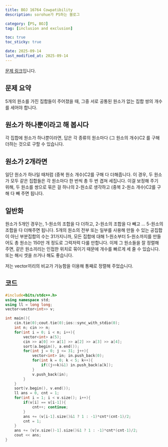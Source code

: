 ```yaml
---
title: BOJ 16764 Cowpatibility
description: sorohue가 PS하는 블로그

category: [PS, BOJ]
tag: [inclusion and exclusion]

toc: true
toc_sticky: true

date: 2025-09-14
last_modified_at: 2025-09-14
---
```


[문제 링크](https://boj.kr/16764)입니다.

## 문제 요약

5개의 원소를 가진 집합들이 주어졌을 때, 그중 서로 공통된 원소가 없는 집합 쌍의 개수를 세어야 합니다.

## 원소가 하나뿐이라고 해 봅시다

각 집합에 원소가 하나뿐이라면, 답은 각 종류의 원소마다 (그 원소의 개수)C2 를 구해 더하는 것으로 구할 수 있습니다.

## 원소가 2개라면

일단 원소가 하나일 때처럼 (중복 원소 개수)C2를 구해 다 더해줍니다. 이 경우, 두 원소가 모두 같은 집합들은 각 원소마다 한 번씩 총 두 번 겹쳐 세집니다. 이걸 보정해 주기 위해, 두 원소를 쌍으로 묶은 걸 하나의 2-원소로 생각하고 (중복 2-원소 개수)C2를 구해 다 빼 주면 됩니다.

## 일반화

원소가 5개인 경우는, 1-원소의 조합을 다 더하고, 2-원소의 조합을 다 빼고 … 5-원소의 조합을 다 더해주면 됩니다. 5개의 원소의 전부 또는 일부를 사용해 만들 수 있는 공집합이 아닌 부분집합의 수는 31가지니까, 모든 집합에 대해 1-원소부터 5-원소까지를 만들어도 총 원소는 150만 개 정도로 그럭저럭 다룰 만합니다. 이제 그 원소들을 잘 정렬해 주면, 같은 원소끼리는 인접한 위치로 묶이기 때문에 개수를 빠르게 세 줄 수 있습니다. 또는 해시 셋을 쓰거나 해도 좋습니다.

저는 vector끼리의 비교가 가능함을 이용해 통째로 정렬해 주었습니다. 

## 코드

```cpp
#include<bits/stdc++.h>
using namespace std;
using ll = long long;
vector<vector<int>> v;

int main(){
	cin.tie(0);cout.tie(0);ios::sync_with_stdio(0);
	int n; cin >> n;
	for(int i = 0; i < n; i++){
		vector<int> a(5);
		cin >> a[0] >> a[1] >> a[2] >> a[3] >> a[4];
		sort(a.begin(), a.end());
		for(int j = 0; j <= 31; j++){
			vector<int> in; in.push_back(0);
			for(int k = 0; k < 5; k++){
				if((j>>k)&1) in.push_back(a[k]);
			}
			v.push_back(in);
		}
	}
	sort(v.begin(), v.end());
	ll ans = 0, cnt = 1;
	for(int i = 1; i < v.size(); i++){
		if(v[i] == v[i-1]){
			cnt++; continue;
		}
		ans += (v[i-1].size()&1 ? 1 : -1)*cnt*(cnt-1)/2;
		cnt = 1;
	}
	ans += (v[v.size()-1].size()&1 ? 1 : -1)*cnt*(cnt-1)/2;
	cout << ans;
}
```